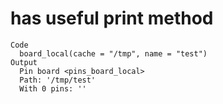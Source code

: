 # has useful print method

    Code
      board_local(cache = "/tmp", name = "test")
    Output
      Pin board <pins_board_local>
      Path: '/tmp/test'
      With 0 pins: ''

